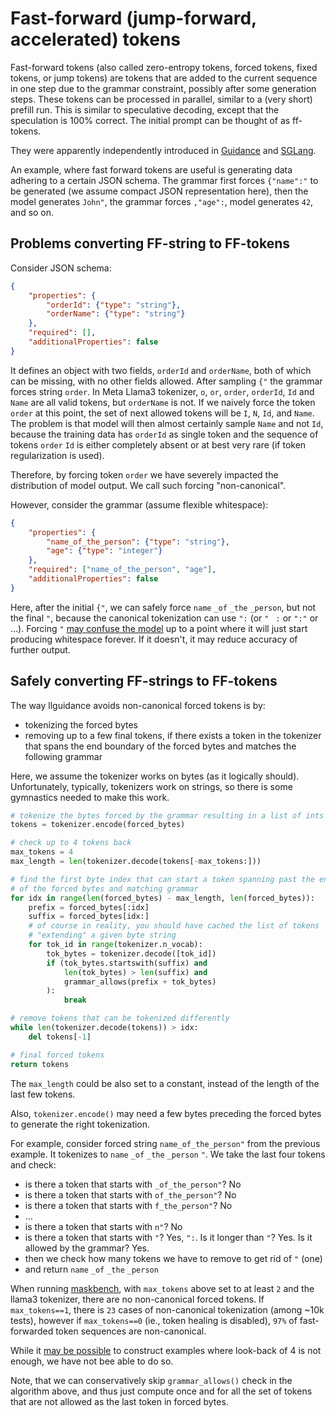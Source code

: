 # Fast-forward (jump-forward, accelerated) tokens

Fast-forward tokens (also called zero-entropy tokens, forced tokens, fixed tokens, or jump tokens) are tokens that are added to the current sequence in one step due to the grammar constraint, possibly after some generation steps. These tokens can be processed in parallel, similar to a (very short) prefill run. This is similar to speculative decoding, except that the speculation is 100% correct. The initial prompt can be thought of as ff-tokens.

They were apparently independently introduced in [Guidance](https://github.com/guidance-ai/guidance/commit/5ad05eb80aca633aa66b3be0edd694559a0e85df) and [SGLang](https://arxiv.org/pdf/2312.07104).

An example, where fast forward tokens are useful is generating data adhering to a certain JSON schema. The grammar first forces `{"name":"` to be generated (we assume compact JSON representation here), then the model generates `John"`, the grammar forces `,"age":`, model generates `42`, and so on.

## Problems converting FF-string to FF-tokens

Consider JSON schema:

```json
{
    "properties": {
        "orderId": {"type": "string"},
        "orderName": {"type": "string"}
    },
    "required": [],
    "additionalProperties": false
}
```

It defines an object with two fields, `orderId` and `orderName`, both of which can be missing,
with no other fields allowed.
After sampling `{"` the grammar forces string `order`.
In Meta Llama3 tokenizer, `o`, `or`, `order`, `orderId`, `Id` and `Name` are all valid tokens,
but `orderName` is not.
If we naively force the token `order` at this point,
the set of next allowed tokens will be `I`, `N`, `Id`, and `Name`.
The problem is that model will then almost certainly sample `Name` and not `Id`,
because the training data has `orderId` as single token
and the sequence of tokens `order` `Id` is either completely absent
or at best very rare (if token regularization is used).

Therefore, by forcing token `order` we have severely impacted the distribution of model output.
We call such forcing "non-canonical".

However, consider the grammar (assume flexible whitespace):

```json
{
    "properties": {
        "name_of_the_person": {"type": "string"},
        "age": {"type": "integer"}
    },
    "required": ["name_of_the_person", "age"],
    "additionalProperties": false
}
```

Here, after the initial `{"`, we can safely force
`name` `_of` `_the` `_person`, but not the final `"`, because the canonical
tokenization can use `":` (or `"` ` :` or `":"` or ...).
Forcing `"` [may confuse the model](https://github.com/guidance-ai/guidance/blob/main/notebooks/art_of_prompt_design/prompt_boundaries_and_token_healing.ipynb)
up to a point where it will just start producing whitespace forever.
If it doesn't, it may reduce accuracy of further output.

## Safely converting FF-strings to FF-tokens

The way llguidance avoids non-canonical forced tokens is by:

* tokenizing the forced bytes
* removing up to a few final tokens, if there exists a token in the tokenizer that spans the end boundary of the forced bytes and matches the following grammar

Here, we assume the tokenizer works on bytes (as it logically should).
Unfortunately, typically, tokenizers work on strings, so there is some gymnastics needed to make this work.

```python
# tokenize the bytes forced by the grammar resulting in a list of ints
tokens = tokenizer.encode(forced_bytes)

# check up to 4 tokens back
max_tokens = 4
max_length = len(tokenizer.decode(tokens[-max_tokens:]))

# find the first byte index that can start a token spanning past the end
# of the forced bytes and matching grammar
for idx in range(len(forced_bytes) - max_length, len(forced_bytes)):
    prefix = forced_bytes[:idx]
    suffix = forced_bytes[idx:]
    # of course in reality, you should have cached the list of tokens
    # "extending" a given byte string
    for tok_id in range(tokenizer.n_vocab):
        tok_bytes = tokenizer.decode([tok_id])
        if (tok_bytes.startswith(suffix) and 
            len(tok_bytes) > len(suffix) and
            grammar_allows(prefix + tok_bytes)
        ):
            break

# remove tokens that can be tokenized differently
while len(tokenizer.decode(tokens)) > idx:
    del tokens[-1]

# final forced tokens
return tokens
```

The `max_length` could be also set to a constant, instead of the length of the
last few tokens.

Also, `tokenizer.encode()` may need a few bytes preceding the forced bytes
to generate the right tokenization.

For example, consider forced string `name_of_the_person"` from the previous example.
It tokenizes to `name` `_of` `_the` `_person` `"`.
We take the last four tokens and check:
* is there a token that starts with `_of_the_person"`? No
* is there a token that starts with `of_the_person"`? No
* is there a token that starts with `f_the_person"`? No
* ...
* is there a token that starts with `n"`? No
* is there a token that starts with `"`? Yes, `":`. Is it longer than `"`? Yes. Is it allowed by the grammar? Yes.
* then we check how many tokens we have to remove to get rid of `"` (one)
* and return `name` `_of` `_the` `_person`

When running [maskbench](https://github.com/guidance-ai/jsonschemabench/tree/main/maskbench),
with `max_tokens` above set to at least `2` and the llama3 tokenizer,
there are no non-canonical forced tokens.
If `max_tokens==1`, there is `23` cases of non-canonical tokenization (among ~10k tests),
however if `max_tokens==0` (ie., token healing is disabled),
`97%` of fast-forwarded token sequences are non-canonical.

While it [may be possible](https://arxiv.org/pdf/2309.08715) to construct
examples where look-back of 4 is not enough, we have not bee able to do so.

Note, that we can conservatively skip `grammar_allows()` check in the algorithm
above, and thus just compute once and for all the set of tokens that are not allowed
as the last token in forced bytes.
